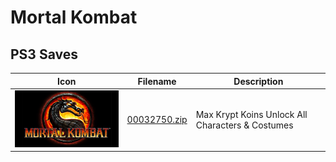 # Mortal Kombat

## PS3 Saves

| Icon | Filename | Description |
|------|----------|-------------|
| ![Mortal Kombat](ICON0.PNG) | [00032750.zip](00032750.zip) | Max Krypt Koins Unlock All Characters & Costumes |
